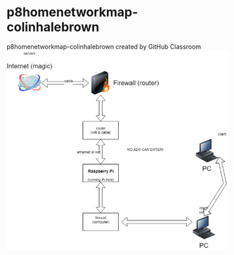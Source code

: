 # p8homenetworkmap-colinhalebrown
p8homenetworkmap-colinhalebrown created by GitHub Classroom
![diagram](https://github.com/clevelandhighschoolcs/p8homenetworkmap-colinhalebrown/blob/master/images/Untitled%20Diagram.png)
